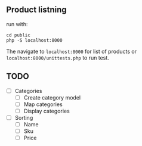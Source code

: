 ## Product listning

run with:

```
cd public
php -S localhost:8000
```

The navigate to `localhost:8000` for list of products or `localhost:8000/unittests.php` to run test.


## TODO

- [ ] Categories
  * [ ] Create category model
  * [ ] Map categories
  * [ ] Display categories

- [ ] Sorting
  * [ ] Name
  * [ ] Sku
  * [ ] Price